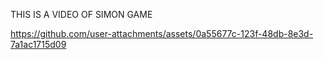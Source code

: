THIS IS A VIDEO OF SIMON GAME 



https://github.com/user-attachments/assets/0a55677c-123f-48db-8e3d-7a1ac1715d09

